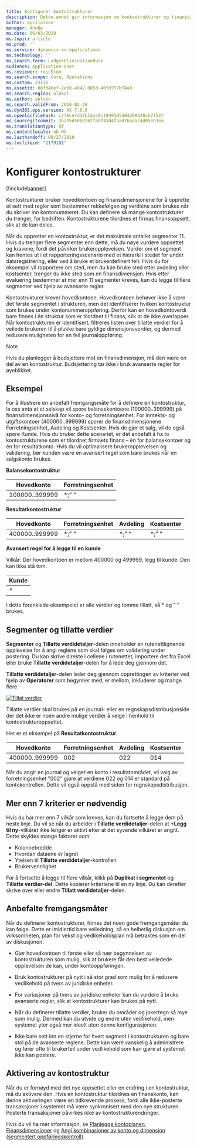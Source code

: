 ```yaml
---
title: Konfigurer kontostrukturer
description: Dette emnet gir informasjon om kontostrukturer og finansdimensjoner.
author: aprilolson
manager: AnnBe
ms.date: 06/03/2019
ms.topic: article
ms.prod: ''
ms.service: dynamics-ax-applications
ms.technology: ''
ms.search.form: LedgerEliminationRule
audience: Application User
ms.reviewer: roschlom
ms.search.scope: Core, Operations
ms.custom: 13131
ms.assetid: 08fd46ef-2eb8-4942-985d-40fd757b74a8
ms.search.region: Global
ms.author: aolson
ms.search.validFrom: 2016-02-28
ms.dyn365.ops.version: AX 7.0.0
ms.openlocfilehash: c278cefd47b14c44c1949505404d08628cb7f52f
ms.sourcegitcommit: 3ba95d50b8262fa0f43d4faad76adac4d05eb3ea
ms.translationtype: HT
ms.contentlocale: nb-NO
ms.lasthandoff: 09/27/2019
ms.locfileid: "2179181"
---
```

# <a name="configure-account-structures"></a>Konfigurer kontostrukturer

[!include[banner](../includes/banner.md)]

Kontostrukturer bruker hovedkontoen og finansdimensjonene for å opprette et sett med regler som bestemmer rekkefølgen og verdiene som brukes når du skriver inn kontonummeret. Du kan definere så mange kontostrukturer du trenger, for bedriften. Kontostrukturene tilordnes et firmas finansoppsett, slik at de kan deles.

Når du oppretter en kontostruktur, er det maksimale antallet segmenter 11. Hvis du trenger flere segmenter enn dette, må du nøye vurdere oppsettet og kravene, fordi det påvirker brukeropplevelsen. Vurder om et segment kan hentes ut i et rapporteringsscenario med et hierarki i stedet for under dataregistrering, eller ved å bruke et brukerdefinert felt. Hvis du for eksempel vil rapportere om sted, men du kan bruke sted etter avdeling eller kostsenter, trenger du ikke sted som en finansdimensjon. Hvis etter evaluering bestemmer at mer enn 11 segmenter kreves, kan du legge til flere segmenter ved hjelp av avanserte regler.

Kontostrukturer krever hovedkontoen. Hovedkontoen behøver ikke å være det første segmentet i strukturen, men det identifiserer hvilken kontostruktur som brukes under kontonummeroppføring. Derfor kan en hovedkontoverdi bare finnes i én struktur som er tilordnet til finans, slik at de ikke overlapper. Når kontostrukturen er identifisert, filtreres listen over tillatte verdier for å veilede brukeren til å plukke bare gyldige dimensjonsverdier, og dermed redusere muligheten for en feil journaloppføring.

> [!NOTE] 
> Hvis du planlegger å budsjettere mot en finansdimensjon, må den være en del av en kontostruktur. Budsjettering tar ikke i bruk avanserte regler for øyeblikket.

## <a name="example"></a>Eksempel
For å illustrere en anbefalt fremgangsmåte for å definere en kontostruktur, la oss anta at et selskap vil spore balansekontoene (100000..399999) på finansdimensjonsnivå for konto- og forretningsenhet. For inntekts- og utgiftskontoer (400000..999999) sporer de finansdimensjonene Forretningsenhet, Avdeling og Kostsenter. Hvis de gjør et salg, vil de også spore Kunde. Hvis du bruker dette scenariet, er det anbefalt å ha to kontostrukturene som er tilordnet firmaets finans – én for balansekontoer og én for resultatkonto. Hvis du vil optimalisere brukeropplevelsen og validering, bør kunden være en avansert regel som bare brukes når en salgskonto brukes.

**Balansekontostruktur**

|Hovedkonto          | Forretningsenhet    |
|----------------------|-----------|
|100000..399999 | *;” “|

**Resultatkontostruktur**

|Hovedkonto          | Forretningsenhet    |Avdeling          | Kostsenter    |
|----------------------|-----------|----------------------|-----------|
|400000..999999 | *;” “|*;” “|*;” “|*;” “|

**Avansert regel for å legge til en kunde**

Vilkår: Der hovedkontoen er mellom 400000 og 499999, legg til kunde. Den kan ikke stå tom.

|Kunde         |
|-----------------|
|* |

I dette forenklede eksempelet er alle verdier og tomme tillatt, så * og “ “ brukes.

## <a name="segments-and-allowed-values"></a>Segmenter og tillatte verdier
**Segmenter** og **Tillatte verdidetaljer**-delen inneholder en rutenettlignende opplevelse for å angi reglene som skal følges om validering under postering. Du kan skrive direkte i cellene i rutenettet, importere det fra Excel eller bruke **Tillatte verdidetaljer**-delen for å lede deg gjennom det.

**Tillatte verdidetaljer**-delen leder deg gjennom opprettingen av kriterier ved hjelp av **Operatorer** som begynner med, er mellom, inkluderer og mange flere.

[![Tillat verdier](./media/account.png)](./media/account.png) 

Tillatte verdier skal brukes på en journal- eller en regnskapsdistribusjonside der det ikke er noen andre mulige verdier å velge i henhold til kontostrukturoppsettet.

Her er et eksempel på **Resultatkontostruktur**.

|Hovedkonto          | Forretningsenhet    |Avdeling          | Kostsenter    |
|----------------------|-----------|----------------------|-----------|
|400000..999999 | 002 | 022 | 014 |

Når du angir en journal og velger en konto i resultatområdet, vil valg av forretningsenhet "002" gjøre at verdiene 022 og 014 er standard på kontokontrollen. Dette vil også oppstå med siden for regnskapsdistribusjon. 

## <a name="more-than-7-criteria-needed"></a>Mer enn 7 kriterier er nødvendig

Hvis du har mer enn 7 vilkår som kreves, kan du fortsette å legge dem på neste linje. Du vil se når du arbeider i **Tillatte verdidetaljer**-delen at **+Legg til ny**-vilkåret ikke lenger er aktivt etter at det syvende vilkåret er angitt. Dette skyldes mange faktorer som: 
 - Kolonnebredde 
 - Hvordan dataene er lagret 
 - Ytelsen til **Tillatte verdidetaljer**-kontrollen
 - Brukervennlighet  
 
For å fortsette å legge til flere vilkår, klikk på **Duplikat i segmentet** og **Tillatte verdier-del**. Dette kopierer kriteriene til en ny linje. Du kan deretter skrive over eller endre **Tillatt verdidetaljer**-delen.

## <a name="best-practices"></a>Anbefalte fremgangsmåter
Når du definerer kontostrukturer, finnes det noen gode fremgangsmåter du kan følge. Dette er imidlertid bare veiledning, så en helhetlig diskusjon om virksomheten, plan for vekst og vedlikeholdsplan må betraktes som en del av diskusjonen.

- Gjør hovedkontoen til første eller så nær begynnelsen av kontostrukturen som mulig, slik at brukere får den best veiledede opplevelsen de kan, under kontooppføringen.

- Bruk kontostrukturer på nytt i så stor grad som mulig for å redusere vedlikehold på tvers av juridiske enheter.

- For variasjoner på tvers av juridiske enheter kan du vurdere å bruke avanserte regler, slik at kontostrukturer kan brukes på nytt.

- Når du definerer tillatte verdier, bruker du områder og jokertegn så mye som mulig. Dermed kan du utvide og endre uten vedlikehold, men systemet yter også mer ideelt uten denne konfigurasjonen.

- Ikke bare sett inn en stjerne for hvert segment i kontostrukturen og bare stol på de avanserte reglene. Dette kan være vanskelig å administrere og fører ofte til brukerfeil under vedlikehold som kan gjøre at systemet ikke kan postere.

## <a name="account-structure-activation"></a>Aktivering av kontostruktur
Når du er fornøyd med det nye oppsettet eller en endring i en kontostruktur, må du aktivere den. Hvis en kontostruktur tilordnes en finanskonto, kan denne aktiveringen være en tidkrevende prosess, fordi alle ikke-posterte transaksjoner i systemet må være synkronisert med den nye strukturen. Posterte transaksjoner påvirkes ikke av kontostrukturendringer.

Hvis du vil ha mer informasjon, se [Planlegge kontoplanen](plan-chart-of-accounts.md), [Finansdimensjoner](financial-dimensions.md) og [Angi kombinasjoner av konto og dimensjon (segmentert oppføringskontroll)](enter-account-dimension-combinations-segmented-entry-control.md).
